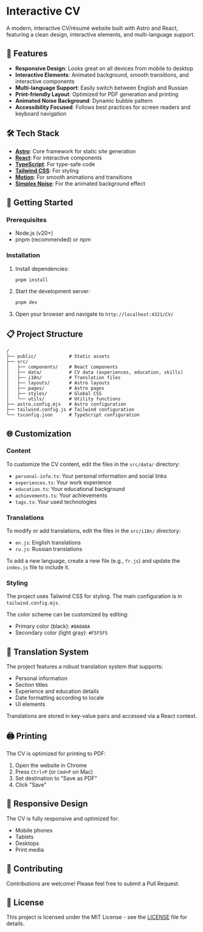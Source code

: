 # Interactive CV

A modern, interactive CV/résumé website built with Astro and React, featuring a clean design, interactive elements, and multi-language support.

<!-- 
To add a preview image, place a screenshot of your CV in the public directory:
public/cv-preview.png 
-->

## 🌟 Features

- **Responsive Design**: Looks great on all devices from mobile to desktop
- **Interactive Elements**: Animated background, smooth transitions, and interactive components
- **Multi-language Support**: Easily switch between English and Russian
- **Print-friendly Layout**: Optimized for PDF generation and printing
- **Animated Noise Background**: Dynamic bubble pattern
- **Accessibility Focused**: Follows best practices for screen readers and keyboard navigation

## 🛠️ Tech Stack

- **[Astro](https://astro.build/)**: Core framework for static site generation
- **[React](https://reactjs.org/)**: For interactive components
- **[TypeScript](https://www.typescriptlang.org/)**: For type-safe code
- **[Tailwind CSS](https://tailwindcss.com/)**: For styling
- **[Motion](https://motion.dev/)**: For smooth animations and transitions
- **[Simplex Noise](https://www.npmjs.com/package/simplex-noise)**: For the animated background effect

## 🚀 Getting Started

### Prerequisites

- Node.js (v20+)
- pnpm (recommended) or npm

### Installation

1. Install dependencies:
   ```bash
   pnpm install
   ```

2. Start the development server:
   ```bash
   pnpm dev
   ```

3. Open your browser and navigate to `http://localhost:4321/CV/`

## 📋 Project Structure

```
/
├── public/            # Static assets
├── src/
│   ├── components/    # React components
│   ├── data/          # CV data (experiences, education, skills)
│   ├── i18n/          # Translation files
│   ├── layouts/       # Astro layouts
│   ├── pages/         # Astro pages
│   ├── styles/        # Global CSS
│   └── utils/         # Utility functions
├── astro.config.mjs   # Astro configuration
├── tailwind.config.js # Tailwind configuration
└── tsconfig.json      # TypeScript configuration
```

## 🌐 Customization

### Content

To customize the CV content, edit the files in the `src/data/` directory:

- `personal-info.ts`: Your personal information and social links
- `experiences.ts`: Your work experience
- `education.ts`: Your educational background
- `achievements.ts`: Your achievements
- `tags.ts`: Your used technologies

### Translations

To modify or add translations, edit the files in the `src/i18n/` directory:

- `en.js`: English translations
- `ru.js`: Russian translations

To add a new language, create a new file (e.g., `fr.js`) and update the `index.js` file to include it.

### Styling

The project uses Tailwind CSS for styling. The main configuration is in `tailwind.config.mjs`.

The color scheme can be customized by editing:
- Primary color (black): `#0A0A0A`
- Secondary color (light gray): `#F5F5F5`

## 🔄 Translation System

The project features a robust translation system that supports:

- Personal information
- Section titles
- Experience and education details
- Date formatting according to locale
- UI elements

Translations are stored in key-value pairs and accessed via a React context.

## 🖨️ Printing

The CV is optimized for printing to PDF:

1. Open the website in Chrome
2. Press `Ctrl+P` (or `Cmd+P` on Mac)
3. Set destination to "Save as PDF"
4. Click "Save"

## 📱 Responsive Design

The CV is fully responsive and optimized for:
- Mobile phones
- Tablets
- Desktops
- Print media

## 🤝 Contributing

Contributions are welcome! Please feel free to submit a Pull Request.

## 📄 License

This project is licensed under the MIT License - see the [LICENSE](LICENSE) file for details.